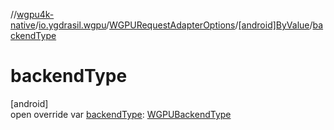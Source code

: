 //[wgpu4k-native](../../../../index.md)/[io.ygdrasil.wgpu](../../index.md)/[WGPURequestAdapterOptions](../index.md)/[[android]ByValue](index.md)/[backendType](backend-type.md)

# backendType

[android]\
open override var [backendType](backend-type.md): [WGPUBackendType](../../-w-g-p-u-backend-type/index.md)